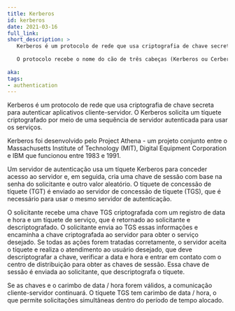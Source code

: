 ```yaml
---
title: Kerberos
id: kerberos
date: 2021-03-16
full_link: 
short_description: >
   Kerberos é um protocolo de rede que usa criptografia de chave secreta para autenticar aplicativos cliente-servidor. O Kerberos solicita um tíquete criptografado por meio de uma sequência de servidor autenticada para usar os serviços.
   
   O protocolo recebe o nome do cão de três cabeças (Kerberos ou Cerberus) que guardava os portões de Hades na mitologia grega.
   
aka: 
tags:
- authentication
---
```


<!--more-->

Kerberos é um protocolo de rede que usa criptografia de chave secreta para autenticar aplicativos cliente-servidor. O Kerberos solicita um tíquete criptografado por meio de uma sequência de servidor autenticada para usar os serviços.

Kerberos foi desenvolvido pelo Project Athena - um projeto conjunto entre o Massachusetts Institute of Technology (MIT), Digital Equipment Corporation e IBM que funcionou entre 1983 e 1991.

Um servidor de autenticação usa um tíquete Kerberos para conceder acesso ao servidor e, em seguida, cria uma chave de sessão com base na senha do solicitante e outro valor aleatório. O tíquete de concessão de tíquete (TGT) é enviado ao servidor de concessão de tíquete (TGS), que é necessário para usar o mesmo servidor de autenticação.

O solicitante recebe uma chave TGS criptografada com um registro de data e hora e um tíquete de serviço, que é retornado ao solicitante e descriptografado. O solicitante envia ao TGS essas informações e encaminha a chave criptografada ao servidor para obter o serviço desejado. Se todas as ações forem tratadas corretamente, o servidor aceita o tíquete e realiza o atendimento ao usuário desejado, que deve descriptografar a chave, verificar a data e hora e entrar em contato com o centro de distribuição para obter as chaves de sessão. Essa chave de sessão é enviada ao solicitante, que descriptografa o tíquete.

Se as chaves e o carimbo de data / hora forem válidos, a comunicação cliente-servidor continuará. O tíquete TGS tem carimbo de data / hora, o que permite solicitações simultâneas dentro do período de tempo alocado.

